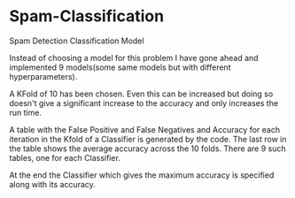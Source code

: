 # Spam-Classification
Spam Detection Classification Model

Instead of choosing a model for this problem I have gone ahead and implemented 9 models(some same models but with
different hyperparameters).

A KFold of 10 has been chosen. Even this can be increased but doing so doesn't give a significant increase to the 
accuracy and only increases the run time.

A table with the False Positive and False Negatives and Accuracy for each iteration in the Kfold of a Classifier
is generated by the code. The last row in the table shows the average accuracy across the 10 folds.
There are 9 such tables, one for each Classifier.

At the end the Classifier which gives the maximum accuracy is specified along with its accuracy.
